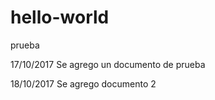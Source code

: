 # hello-world
prueba

17/10/2017
Se agrego un documento de prueba

18/10/2017
Se agrego documento 2
